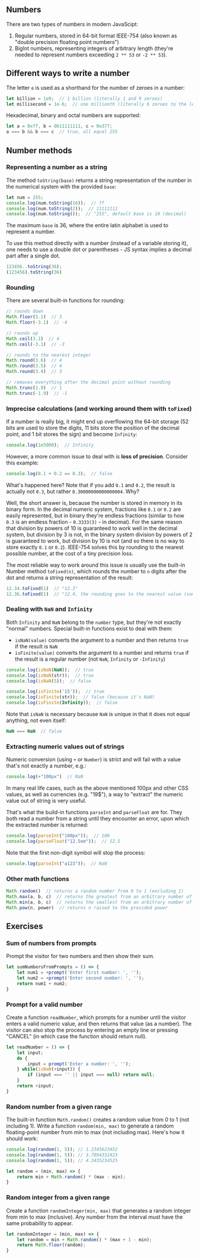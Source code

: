 ## Numbers

There are two types of numbers in modern JavaScipt:
1. Regular numbers, stored in 64-bit format IEEE-754 (also known as "double precision floating point numbers")
2. BigInt numbers, representing integers of arbitrary length (they're needed to represent numbers exceeding `2 ** 53` or `-2 ** 53`).

## Different ways to write a number

The letter `e` is used as a shorthand for the number of zeroes in a number:

```js
let billion = 1e9;  // 1 billion (literally 1 and 9 zeroes)
let millisecond = 1e-6;  // one millionth (literally 6 zeroes to the left of 1)
```

Hexadecimal, binary and octal numbers are supported:

```js
let a = 0xff, b = 0b11111111, c = 0o377;
a === b && b === c  // true, all equal 255
```

## Number methods

### Representing a number as a string

The method `toString(base)` returns a string representation of the number in the numerical system with the provided `base`:

```js
let num = 255;
console.log(num.toString(16));  // ff
console.log(num.toString(2));  // 11111111
console.log(num.toString());  // "255", default base is 10 (decimal)
```

The maximum `base` is 36, where the entire latin alphabet is used to represent a number.

To use this method directly with a number (instead of a variable storing it), one needs to use a double dot or parentheses - JS syntax implies a decimal part after a single dot.

```js
123456..toString(36);
(123456).toString(36)
```

### Rounding

There are several built-in functions for rounding:

```js
// rounds down
Math.floor(3.1)  // 3
Math.floor(-3.1)  // -4

// rounds up
Math.ceil(3.1)  // 4
Math.ceil(-3.1)  // -3

// rounds to the nearest integer
Math.round(3.6)  // 4
Math.round(3.5)  // 4
Math.round(3.4)  // 3

// removes everything after the decimal point without rounding
Math.trunc(1.9)  // 1
Math.trunc(-1.9)  // -1
```

### Imprecise calculations (and working around them with `toFixed`)

If a number is really big, it might end up overflowing the 64-bit storage (52 bits are used to store the digits, 11 bits store the position of the decimal point, and 1 bit stores the sign) and become `Infinity`:

```js
console.log(1e5000);  // Infinity
```

However, a more common issue to deal with is **loss of precision**. Consider this example:

```js
console.log(0.1 + 0.2 == 0.3);  // false
```

What's happened here? Note that if you add `0.1` and `0.2`, the result is actually not `0.3`, but rather `0.30000000000000004`. Why?

Well, the short answer is, because the number is stored in memory in its binary form. In the decimal numeric system, fractions like `0.1` or `0.2` are easily represented, but in binary they're endless fractions (similar to how `0.3` is an endless fraction - `0.3333(3)` - in decimal). For the same reason that division by powers of 10 is guaranteed to work well in the decimal system, but division by 3 is not, in the binary system division by powers of 2 is guaranteed to work, but division by 10 is not (and so there is no way to store exactly `0.1` or `0.2`). IEEE-754 solves this by rounding to the nearest possible number, at the cost of a tiny precision loss.

The most reliable way to work around this issue is usually use the built-in Number method `toFixed(n)`, which rounds the number to `n` digits after the dot and returns a string representation of the result:

```js
12.34.toFixed(1)  // "12.3"
12.36.toFixed(1)  // "12.4, the rounding goes to the nearest value (somewhat similar to `Math.round`)
```

### Dealing with `NaN` and `Infinity`

Both `Infinity` and `NaN` belong to the `number` type, but they're not exactly "normal" numbers. Special built-in functions exist to deal with them:

* `isNaN(value)` converts the argument to a number and then returns `true` if the result is `NaN`
* `isFinite(value)` converts the argument to a number and returns `true` if the result is a regular number (not `NaN`, `Infinity` or `-Infinity`)

```js
console.log(isNaN(NaN));  // true
console.log(isNaN(str));  // true
console.log(isNaN(5));  // false

console.log(isFinite('15'));  // true
console.log(isFinite(str));  // false (because it's NaN)
console.log(isFinite(Infinity));  // false
```

Note that `isNaN` is necessary because `NaN` is unique in that it does not equal anything, not even itself:

```js
NaN === NaN  // false
```

### Extracting numeric values out of strings

Numeric conversion (using `+` or `Number`) is strict and will fail with a value that's not exactly a number, e.g.:

```js
console.log(+"100px")  // NaN
```

In many real life cases, such as the above mentioned 100px and other CSS values, as well as currencies (e.g. "19$"), a way to "extract" the numeric value out of string is very useful.

That's what the build-in functions `parseInt` and `parseFloat` are for. They both read a number from a string until they encounter an error, upon which the extracted number is returned:

```js
console.log(parseInt("100px"));  // 100
console.log(parseFloat("12.5em"));  // 12.5
```

Note that the first non-digit symbol will stop the process:
```js
console.log(parseInt("a123"));  // NaN
```

### Other math functions

```js
Math.random()  // returns a random number from 0 to 1 (excluding 1)
Math.max(a, b, c)  // returns the greatest from an arbitrary number of arguments
Math.min(a, b, c)  // returns the smallest from an arbitrary number of arguments
Math.pow(n, power)  // returns n raised to the provided power
```

## Exercises

### Sum of numbers from prompts

Prompt the visitor for two numbers and then show their sum.

```js
let sumNumbersFromPrompts = () => {
    let num1 = +prompt('Enter first number: ', '');
    let num2 = +prompt('Enter second number: ', '');
    return num1 + num2;
}
```

### Prompt for a valid number

Create a function `readNumber`, which prompts for a number until the visitor enters a valid numeric value, and then returns that value (as a number). The visitor can also stop the process by entering an empty line or pressing "CANCEL" (in which case the function should return null).

```js
let readNumber = () => {
    let input;
    do {
        input = prompt('Enter a number: ', '');
    } while(isNaN(+input)) {
        if (input === '' || input === null) return null;
    }
    return +input;
}
```

### Random number from a given range

The built-in function `Math.random()` creates a random value from 0 to 1 (not including 1). Write a function `random(min, max)` to generate a random floating-point number from min to max (not including max). Here's how it should work:

```js
console.log(random(1, 5)); // 1.2345623452
console.log(random(1, 5)); // 3.7894332423
console.log(random(1, 5)); // 4.3435234525
```

```js
let random = (min, max) => {
    return min + Math.random() * (max - min);
}
```

### Random integer from a given range

Create a function `randomInteger(min, max)` that generates a random integer from min to max (inclusive). Any number from the interval must have the same probability to appear.

```js
let randomInteger = (min, max) => {
    let random = min + Math.random() * (max + 1 - min);
    return Math.floor(random);
}
```
